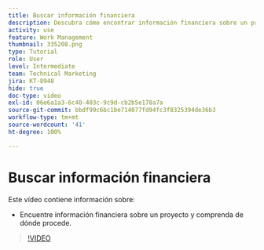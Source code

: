 ```yaml
---
title: Buscar información financiera
description: Descubra cómo encontrar información financiera sobre un proyecto y comprenda de dónde procede.
activity: use
feature: Work Management
thumbnail: 335208.png
type: Tutorial
role: User
level: Intermediate
team: Technical Marketing
jira: KT-8948
hide: true
doc-type: video
exl-id: 06e6a1a3-6c40-403c-9c9d-cb2b5e178a7a
source-git-commit: bbdf99c6bc1be714077fd94fc3f8325394de36b3
workflow-type: tm+mt
source-wordcount: '41'
ht-degree: 100%

---
```


# Buscar información financiera

Este vídeo contiene información sobre:

* Encuentre información financiera sobre un proyecto y comprenda de dónde procede.

>[!VIDEO](https://video.tv.adobe.com/v/3415894/?captions=spa&quality=12&learn=on&enablevpops=1)

